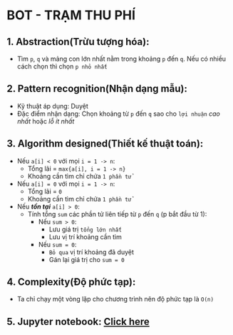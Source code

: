 # BOT - TRẠM THU PHÍ

## 1. Abstraction(Trừu tượng hóa):
- Tìm `p`, `q` và mảng con lớn nhất nằm trong khoảng `p` đến `q`. Nếu có nhiều cách chọn thì chọn `p nhỏ nhất`

## 2. Pattern recognition(Nhận dạng mẫu):
- Kỹ thuật áp dụng: Duyệt
- Đặc điểm nhận dạng: Chọn khoảng từ `p` đến `q` sao cho `lợi nhuận` *cao nhất* hoặc *lỗ ít nhất*

## 3. Algorithm designed(Thiết kế thuật toán):
- Nếu `a[i] < 0` với mọi `i = 1 -> n`:
  -  Tổng lãi = `max{a[i], i = 1 -> n}`
  -  Khoảng cần tìm chỉ chứa `1 phần tử`
- Nếu `a[i] = 0` với mọi `i = 1 -> n`:
  -  Tổng lãi = `0`
  -  Khoảng cần tìm chỉ chứa `1 phần tử`
- Nếu ***tồn tại*** `a[i] > 0`:
  -  Tính tổng `sum` các phần tử liên tiếp từ `p` đến `q` (p bắt đầu từ 1):
		-  Nếu `sum > 0`:
		    - Lưu giá trị `tổng lớn nhất`
		    - Lưu vị trí khoảng cần tìm
		-  Nếu `sum = 0`:
		    - `Bỏ qua` vị trí khoảng đã duyệt
		    - Gán lại giá trị cho `sum = 0`

## 4. Complexity(Độ phức tạp):
- Ta chỉ chạy một vòng lặp cho chương trình nên độ phức tạp là `O(n)`

## 5. Jupyter notebook: [Click here](./BOT.ipynb)
